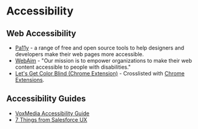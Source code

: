 # Accessibility

## Web Accessibility

- [Pa11y](https://pa11y.org/) - a range of free and open source tools to help designers and developers make their web pages more accessible.
- [WebAim](https://webaim.org/) - "Our mission is to empower organizations to make their web content accessible to people with disabilities."
- [Let's Get Color Blind (Chrome Extension)](https://medium.com/dataservicesblog/a-study-in-magenta-d6753560da2d) - Crosslisted with [Chrome Extensions](chrome-extensions.md). 

## Accessibility Guides

- [VoxMedia Accessibility Guide](http://accessibility.voxmedia.com/)
- [7 Things from Salesforce UX](https://medium.com/salesforce-ux/7-things-every-designer-needs-to-know-about-accessibility-64f105f0881b#.n2hwslspv)
